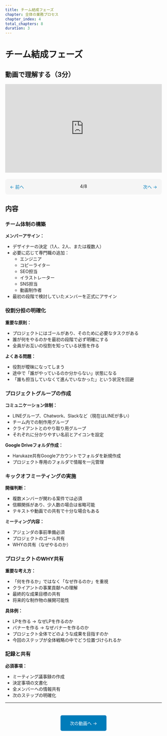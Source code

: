 ```yaml
---
title: チーム結成フェーズ
chapter: 全体の業務プロセス
chapter_index: 4
total_chapters: 8
duration: 3
---
```


# チーム結成フェーズ

## 動画で理解する（3分）

<div style="position: relative; padding-bottom: 56.25%; height: 0;"><iframe src="https://www.loom.com/share/b718b5ae2a5d492ca00cac8c8bb33958?sid=32a9d8da-6df2-4a60-bbf0-e2ed5a22da91" frameborder="0" webkitallowfullscreen mozallowfullscreen allowfullscreen style="position: absolute; top: 0; left: 0; width: 100%; height: 100%;"></iframe></div>

<div style="display: flex; justify-content: space-between; margin-top: 20px; margin-bottom: 20px; padding: 15px; background: #f5f5f5; border-radius: 8px;">
  <a href="03_受注、契約フェーズ.html" style="color: #007cba; text-decoration: none;">← 前へ</a>
  <span>4/8</span>
  <a href="05_プロジェクト始動、制作フェーズ.html" style="color: #007cba; text-decoration: none;">次へ →</a>
</div>

## 内容

### チーム体制の構築

**メンバーアサイン：**
- デザイナーの決定（1人、2人、または複数人）
- 必要に応じて専門職の追加：
  - エンジニア
  - コピーライター
  - SEO担当
  - イラストレーター
  - SNS担当
  - 動画制作者
- 最初の段階で検討していたメンバーを正式にアサイン

### 役割分担の明確化

**重要な原則：**
- プロジェクトにはゴールがあり、そのために必要なタスクがある
- 誰が何をやるのかを最初の段階で必ず明確にする
- 全員がお互いの役割を知っている状態を作る

**よくある問題：**
- 役割が曖昧になってしまう
- 途中で「誰がやっているのか分からない」状態になる
- 「誰も担当していなくて進んでいなかった」という状況を回避

### プロジェクトグループの作成

**コミュニケーション体制：**
- LINEグループ、Chatwork、Slackなど（現在はLINEが多い）
- チーム内での制作用グループ
- クライアントとのやり取り用グループ
- それぞれに分かりやすい名前とアイコンを設定

**Google Driveフォルダ作成：**
- Harukaze共有Googleアカウントでフォルダを新規作成
- プロジェクト専用のフォルダで情報を一元管理

### キックオフミーティングの実施

**開催判断：**
- 複数メンバーが関わる案件では必須
- 信頼関係があり、少人数の場合は省略可能
- テキストや動画での共有で十分な場合もある

**ミーティング内容：**
- アジェンダの事前準備必須
- プロジェクトのゴール共有
- WHYの共有（なぜやるのか）

### プロジェクトのWHY共有

**重要な考え方：**
- 「何を作るか」ではなく「なぜ作るのか」を重視
- クライアントの事業貢献への理解
- 最終的な成果目標の共有
- 将来的な制作物の展開可能性

**具体例：**
- LPを作る → なぜLPを作るのか
- バナーを作る → なぜバナーを作るのか
- プロジェクト全体でどのような成果を目指すのか
- 今回のステップが全体戦略の中でどう位置づけられるか

### 記録と共有

**必須事項：**
- ミーティング議事録の作成
- 決定事項の文書化
- 全メンバーへの情報共有
- 次のステップの明確化

---

<div style="text-align: center; margin-top: 40px;">
  <a href="05_プロジェクト始動、制作フェーズ.html" style="background: #007cba; color: white; padding: 15px 30px; text-decoration: none; border-radius: 5px; display: inline-block;">次の動画へ →</a>
</div>